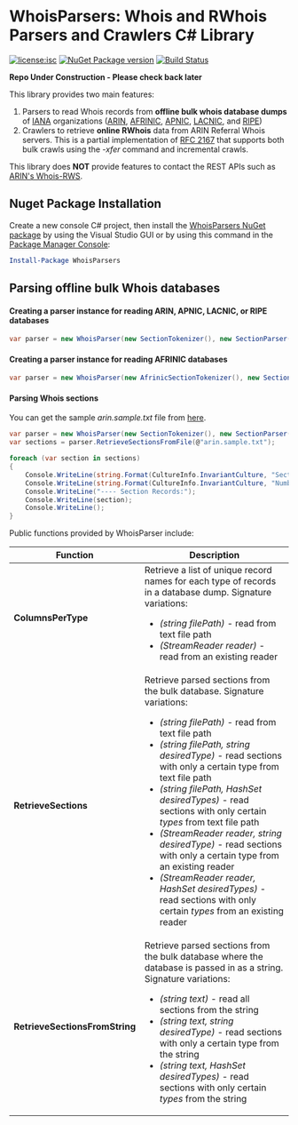 # WhoisParsers: Whois and RWhois Parsers and Crawlers C# Library

[![license:isc](https://img.shields.io/badge/license-mit-brightgreen.svg?style=flat-square)](https://github.com/Microsoft/WhoisParsers/blob/master/LICENSE) [![NuGet Package version](https://img.shields.io/nuget/v/WhoisParsers.svg?style=flat-square)](https://www.nuget.org/packages/WhoisParsers/) [![Build Status](https://img.shields.io/travis/Microsoft/WhoisParsers.svg?style=flat-square)](https://travis-ci.org/Microsoft/WhoisParsers)

**Repo Under Construction - Please check back later**

This library provides two main features:

1. Parsers to read Whois records from **offline bulk whois database dumps** of [IANA](https://www.iana.org/) organizations ([ARIN](https://www.arin.net/), [AFRINIC](https://www.afrinic.net/), [APNIC](https://www.apnic.net/), [LACNIC](http://www.lacnic.net), and [RIPE](https://www.ripe.net/))
2. Crawlers to retrieve **online RWhois** data from ARIN Referral Whois servers. This is a partial implementation of [RFC 2167](https://tools.ietf.org/html/rfc2167) that supports both bulk crawls using the *-xfer* command and incremental crawls.

This library does **NOT** provide features to contact the REST APIs such as [ARIN's Whois-RWS](https://www.arin.net/resources/whoisrws/).

## Nuget Package Installation

Create a new console C# project, then install the [WhoisParsers NuGet package](https://www.nuget.org/packages/WhoisParsers/) by using the Visual Studio GUI or by using this command in the [Package Manager Console](http://docs.nuget.org/consume/package-manager-console):

```PowerShell
Install-Package WhoisParsers
```

## Parsing offline bulk Whois databases

#### Creating a parser instance for reading ARIN, APNIC, LACNIC, or RIPE databases
```C#
var parser = new WhoisParser(new SectionTokenizer(), new SectionParser());
```

#### Creating a parser instance for reading AFRINIC databases
```C#
var parser = new WhoisParser(new AfrinicSectionTokenizer(), new SectionParser());
```

#### Parsing Whois sections

You can get the sample *arin.sample.txt* file from [here](WhoisDatabaseParsers.Tests/afrinic.sample.txt).

```C#
var parser = new WhoisParser(new SectionTokenizer(), new SectionParser());
var sections = parser.RetrieveSectionsFromFile(@"arin.sample.txt");

foreach (var section in sections)
{
    Console.WriteLine(string.Format(CultureInfo.InvariantCulture, "Section ID: {0}", section.Id));
    Console.WriteLine(string.Format(CultureInfo.InvariantCulture, "Number of records: {0}", section.Records.Count));
    Console.WriteLine("---- Section Records:");
    Console.WriteLine(section);
    Console.WriteLine();
}
```

Public functions provided by WhoisParser include:

| Function | Description |
| -------- | ----------- |
| **ColumnsPerType** | Retrieve a list of unique record names for each type of records in a database dump. Signature variations: <ul><li>*(string filePath)* - read from text file path</li><li>*(StreamReader reader)* - read from an existing reader</li></ul> |
| **RetrieveSections** | Retrieve parsed sections from the bulk database. Signature variations: <ul><li>*(string filePath)* - read from text file path</li><li>*(string filePath, string desiredType)* - read sections with only a certain type from text file path</li><li>*(string filePath, HashSet<string> desiredTypes)* - read sections with only certain *types* from text file path</li><li>*(StreamReader reader, string desiredType)* - read sections with only a certain type from an existing reader</li><li>*(StreamReader reader, HashSet<string> desiredTypes)* - read sections with only certain *types* from an existing reader</li></ul>  |
| **RetrieveSectionsFromString** | Retrieve parsed sections from the bulk database where the database is passed in as a string. Signature variations: <ul><li>*(string text)* - read all sections from the string</li><li>*(string text, string desiredType)* - read sections with only a certain type from the string</li><li>*(string text, HashSet<string> desiredTypes)* - read sections with only certain *types* from the string</li></ul> |
